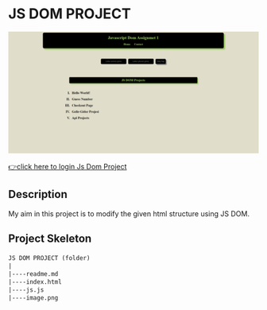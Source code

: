 <h1>JS DOM PROJECT</h1>

<img src="./image.png">

[👉click here to login Js Dom Project](https://ilkerkr.github.io/JS-DOM-Project/)

<h2> Description</h2>

<p>
My aim in this project is to modify the given html structure using JS DOM.
</P>

<h2>Project Skeleton</h2>

```
JS DOM PROJECT (folder)
|
|----readme.md                  
|----index.html            
|----js.js 
|----image.png 
```